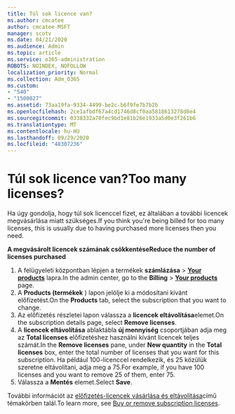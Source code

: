 ```yaml
---
title: Túl sok licence van?
ms.author: cmcatee
author: cmcatee-MSFT
manager: scotv
ms.date: 04/21/2020
ms.audience: Admin
ms.topic: article
ms.service: o365-administration
ROBOTS: NOINDEX, NOFOLLOW
localization_priority: Normal
ms.collection: Adm_O365
ms.custom:
- "540"
- "1500027"
ms.assetid: 73aa19fa-9334-4499-be2c-b6f9fe7b7b2b
ms.openlocfilehash: 2ce1afbdf67a4cd1746d8cf0aa5818613278d8e4
ms.sourcegitcommit: 0338332a70fec9bd1e81b26e1933a5d0e3f261b6
ms.translationtype: MT
ms.contentlocale: hu-HU
ms.lasthandoff: 09/29/2020
ms.locfileid: "48307236"
---
```

# <a name="too-many-licenses"></a><span data-ttu-id="4dde7-102">Túl sok licence van?</span><span class="sxs-lookup"><span data-stu-id="4dde7-102">Too many licenses?</span></span>

<span data-ttu-id="4dde7-103">Ha úgy gondolja, hogy túl sok licenccel fizet, ez általában a további licencek megvásárlása miatt szükséges.</span><span class="sxs-lookup"><span data-stu-id="4dde7-103">If you think you're being billed for too many licenses, this is usually due to having purchased more licenses then you need.</span></span>
  
<span data-ttu-id="4dde7-104">**A megvásárolt licencek számának csökkentése**</span><span class="sxs-lookup"><span data-stu-id="4dde7-104">**Reduce the number of licenses purchased**</span></span>
  
1. <span data-ttu-id="4dde7-105">A felügyeleti központban lépjen a termékek **számlázása** \> **[Your products](https://go.microsoft.com/fwlink/p/?linkid=842054)** lapra.</span><span class="sxs-lookup"><span data-stu-id="4dde7-105">In the admin center, go to the **Billing** \> **[Your products](https://go.microsoft.com/fwlink/p/?linkid=842054)** page.</span></span>
2. <span data-ttu-id="4dde7-106">A **Products (termékek** ) lapon jelölje ki a módosítani kívánt előfizetést.</span><span class="sxs-lookup"><span data-stu-id="4dde7-106">On the **Products** tab, select the subscription that you want to change.</span></span>
3. <span data-ttu-id="4dde7-107">Az előfizetés részletei lapon válassza a **licencek eltávolítása**elemet.</span><span class="sxs-lookup"><span data-stu-id="4dde7-107">On the subscription details page, select **Remove licenses**.</span></span>
4. <span data-ttu-id="4dde7-108">A **licencek eltávolítása** ablaktábla **új mennyiség** csoportjában adja meg az **Total licenses** előfizetéshez használni kívánt licencek teljes számát.</span><span class="sxs-lookup"><span data-stu-id="4dde7-108">In the **Remove licenses** pane, under **New quantity** in the **Total licenses** box, enter the total number of licenses that you want for this subscription.</span></span> <span data-ttu-id="4dde7-109">Ha például 100-licenccel rendelkezik, és 25 közülük szeretne eltávolítani, adja meg a 75.</span><span class="sxs-lookup"><span data-stu-id="4dde7-109">For example, if you have 100 licenses and you want to remove 25 of them, enter 75.</span></span>
5. <span data-ttu-id="4dde7-110">Válassza a **Mentés** elemet.</span><span class="sxs-lookup"><span data-stu-id="4dde7-110">Select **Save**.</span></span>

<span data-ttu-id="4dde7-111">További információt az [előfizetés-licencek vásárlása és eltávolítása](https://docs.microsoft.com/microsoft-365/commerce/licenses/buy-licenses)című témakörben talál.</span><span class="sxs-lookup"><span data-stu-id="4dde7-111">To learn more, see [Buy or remove subscription licenses](https://docs.microsoft.com/microsoft-365/commerce/licenses/buy-licenses).</span></span>